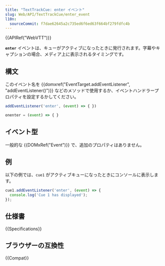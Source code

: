 ```yaml
---
title: "TextTrackCue: enter イベント"
slug: Web/API/TextTrackCue/enter_event
l10n:
  sourceCommit: f7dae62645a2c735ed6f6ed63f664bf279fdfc4b
---
```


{{APIRef("WebVTT")}}

**`enter`** イベントは、キューがアクティブになったときに発行されます。字幕やキャプションの場合、メディア上に表示されるタイミングです。

## 構文

このイベント名を {{domxref("EventTarget.addEventListener", "addEventListener()")}} などのメソッドで使用するか、イベントハンドラープロパティを設定するかしてください。

```js
addEventListener('enter', (event) => { })

onenter = (event) => { }
```

## イベント型

一般的な {{DOMxRef("Event")}} で、追加のプロパティはありません。

## 例

以下の例では、`cue1` がアクティブキューになったときにコンソールに表示します。

```js
cue1.addEventListener('enter', (event) => {
  console.log('Cue 1 has displayed');
});
```

## 仕様書

{{Specifications}}

## ブラウザーの互換性

{{Compat}}
